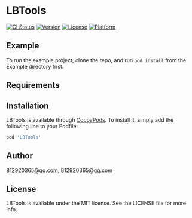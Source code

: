 # LBTools

[![CI Status](http://img.shields.io/travis/812920365@qq.com/LBTools.svg?style=flat)](https://travis-ci.org/812920365@qq.com/LBTools)
[![Version](https://img.shields.io/cocoapods/v/LBTools.svg?style=flat)](http://cocoapods.org/pods/LBTools)
[![License](https://img.shields.io/cocoapods/l/LBTools.svg?style=flat)](http://cocoapods.org/pods/LBTools)
[![Platform](https://img.shields.io/cocoapods/p/LBTools.svg?style=flat)](http://cocoapods.org/pods/LBTools)

## Example

To run the example project, clone the repo, and run `pod install` from the Example directory first.

## Requirements

## Installation

LBTools is available through [CocoaPods](http://cocoapods.org). To install
it, simply add the following line to your Podfile:

```ruby
pod 'LBTools'
```

## Author

812920365@qq.com, 812920365@qq.com

## License

LBTools is available under the MIT license. See the LICENSE file for more info.

